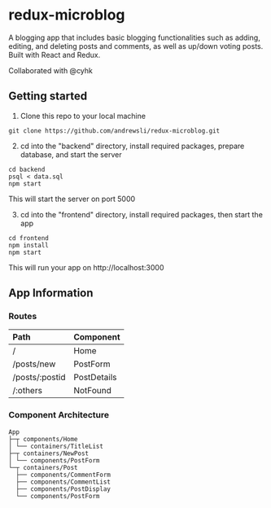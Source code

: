 # redux-microblog

A blogging app that includes basic blogging functionalities such as adding, editing, and deleting posts and comments, as well as up/down voting posts. Built with React and Redux.

Collaborated with @cyhk

## Getting started

1. Clone this repo to your local machine 
```
git clone https://github.com/andrewsli/redux-microblog.git
```
2. cd into the "backend" directory, install required packages, prepare database, and start the server
```
cd backend
psql < data.sql
npm start
```
  This will start the server on port 5000

3. cd into the "frontend" directory, install required packages, then start the app
```
cd frontend
npm install
npm start
```
  This will run your app on http://localhost:3000 
<!-- 
To run tests (when we actually write them):
```
jest
``` -->

## App Information

### Routes
|Path | Component |
| :--- | :--- |
| / | Home  |
| /posts/new  | PostForm  |
| /posts/:postid  | PostDetails  |
| /:others  | NotFound  |

### Component Architecture
```
App
├─┬ components/Home
│ └── containers/TitleList
├─┬ containers/NewPost
│ └── components/PostForm
└─┬ containers/Post
  ├── components/CommentForm
  ├── components/CommentList
  ├── components/PostDisplay
  └── components/PostForm
```